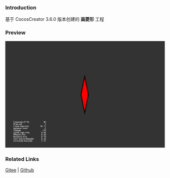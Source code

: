 ### Introduction

基于 CocosCreator 3.6.0 版本创建的 **画菱形** 工程

### Preview
![image](../../../image/202203/2022030403.png)

### Related Links
[Gitee](https://gitee.com/mirrors_cocos-creator/test-cases-3d/tree/v3.0/assets/cases/ui/14.graphics) | [Github](https://github.com/cocos-creator/test-cases-3d/tree/v3.0/assets/cases/ui/14.graphics)